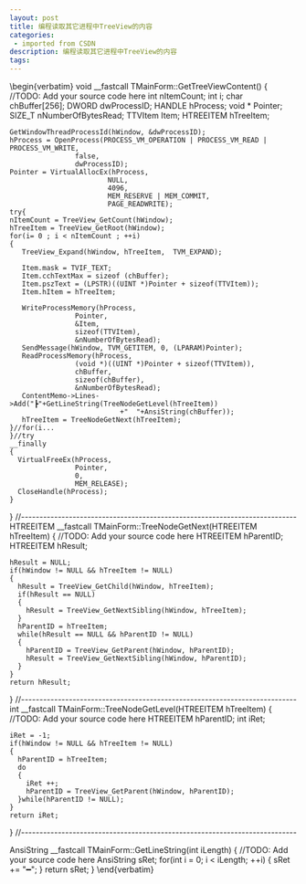 ```yaml
---
layout: post
title: 编程读取其它进程中TreeView的内容
categories: 
 - imported from CSDN
description: 编程读取其它进程中TreeView的内容
tags: 
---
```


\begin{verbatim}
void __fastcall TMainForm::GetTreeViewContent()
{
        //TODO: Add your source code here
    int nItemCount;
    int i;
    char chBuffer[256];
    DWORD dwProcessID;
    HANDLE hProcess;
    void * Pointer;
    SIZE_T nNumberOfBytesRead;
    TTVItem Item;
    HTREEITEM hTreeItem;

    GetWindowThreadProcessId(hWindow, &dwProcessID);
    hProcess = OpenProcess(PROCESS_VM_OPERATION | PROCESS_VM_READ | PROCESS_VM_WRITE,
                    false,
                    dwProcessID);
    Pointer = VirtualAllocEx(hProcess,
                            NULL,
                            4096,
                            MEM_RESERVE | MEM_COMMIT,
                            PAGE_READWRITE);
    try{
    nItemCount = TreeView_GetCount(hWindow);
    hTreeItem = TreeView_GetRoot(hWindow);
    for(i= 0 ; i < nItemCount ; ++i)
    {
       TreeView_Expand(hWindow, hTreeItem,  TVM_EXPAND);

       Item.mask = TVIF_TEXT;
       Item.cchTextMax = sizeof (chBuffer);
       Item.pszText = (LPSTR)((UINT *)Pointer + sizeof(TTVItem));
       Item.hItem = hTreeItem;

       WriteProcessMemory(hProcess,
                    Pointer,
                    &Item,
                    sizeof(TTVItem),
                    &nNumberOfBytesRead);
       SendMessage(hWindow, TVM_GETITEM, 0, (LPARAM)Pointer);
       ReadProcessMemory(hProcess,
                    (void *)((UINT *)Pointer + sizeof(TTVItem)),
                    chBuffer,
                    sizeof(chBuffer),
                    &nNumberOfBytesRead);
       ContentMemo->Lines->Add("┣"+GetLineString(TreeNodeGetLevel(hTreeItem))
                               +"  "+AnsiString(chBuffer));
       hTreeItem = TreeNodeGetNext(hTreeItem);
    }//for(i...
    }//try
    __finally
    {
      VirtualFreeEx(hProcess,
                    Pointer,
                    0,
                    MEM_RELEASE);
      CloseHandle(hProcess);
    }
}
//---------------------------------------------------------------------------
HTREEITEM __fastcall TMainForm::TreeNodeGetNext(HTREEITEM hTreeItem)
{
        //TODO: Add your source code here
    HTREEITEM hParentID;
    HTREEITEM hResult;

    hResult = NULL;
    if(hWindow != NULL && hTreeItem != NULL)
    {
      hResult = TreeView_GetChild(hWindow, hTreeItem);
      if(hResult == NULL)
      {
        hResult = TreeView_GetNextSibling(hWindow, hTreeItem);
      }
      hParentID = hTreeItem;
      while(hResult == NULL && hParentID != NULL)
      {
        hParentID = TreeView_GetParent(hWindow, hParentID);
        hResult = TreeView_GetNextSibling(hWindow, hParentID);
      }
    }
    return hResult;
}
//---------------------------------------------------------------------------
int __fastcall TMainForm::TreeNodeGetLevel(HTREEITEM hTreeItem)
{
        //TODO: Add your source code here
    HTREEITEM hParentID;
    int iRet;

    iRet = -1;
    if(hWindow != NULL && hTreeItem != NULL)
    {
      hParentID = hTreeItem;
      do
      {
        iRet ++;
        hParentID = TreeView_GetParent(hWindow, hParentID);
      }while(hParentID != NULL);
    }
    return iRet;
}
//---------------------------------------------------------------------------

AnsiString __fastcall TMainForm::GetLineString(int iLength)
{
        //TODO: Add your source code here
  AnsiString sRet;
  for(int i = 0; i < iLength; ++i)
  {
    sRet += "━";
  }
  return sRet;
}
\end{verbatim}